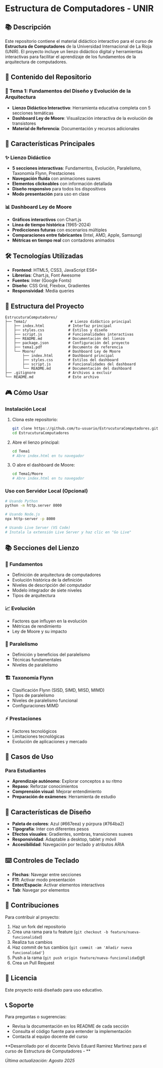 # Estructura de Computadores - UNIR

## 📚 Descripción

Este repositorio contiene el material didáctico interactivo para el curso de **Estructura de Computadores** de la Universidad Internacional de La Rioja (UNIR). El proyecto incluye un lienzo didáctico digital y herramientas interactivas para facilitar el aprendizaje de los fundamentos de la arquitectura de computadores.

## 🎯 Contenido del Repositorio

### 📖 Tema 1: Fundamentos del Diseño y Evolución de la Arquitectura
- **Lienzo Didáctico Interactivo**: Herramienta educativa completa con 5 secciones temáticas
- **Dashboard Ley de Moore**: Visualización interactiva de la evolución de transistores
- **Material de Referencia**: Documentación y recursos adicionales

## 🚀 Características Principales

### ✨ Lienzo Didáctico
- **5 secciones interactivas**: Fundamentos, Evolución, Paralelismo, Taxonomía Flynn, Prestaciones
- **Navegación fluida** con animaciones suaves
- **Elementos clickeables** con información detallada
- **Diseño responsivo** para todos los dispositivos
- **Modo presentación** para uso en clase

### 📊 Dashboard Ley de Moore
- **Gráficos interactivos** con Chart.js
- **Línea de tiempo histórica** (1965-2024)
- **Predicciones futuras** con escenarios múltiples
- **Comparaciones entre fabricantes** (Intel, AMD, Apple, Samsung)
- **Métricas en tiempo real** con contadores animados

## 🛠️ Tecnologías Utilizadas

- **Frontend**: HTML5, CSS3, JavaScript ES6+
- **Librerías**: Chart.js, Font Awesome
- **Fuentes**: Inter (Google Fonts)
- **Diseño**: CSS Grid, Flexbox, Gradientes
- **Responsividad**: Media queries

## 📁 Estructura del Proyecto

```
EstrucuturaComputadores/
├── Tema1/                    # Lienzo didáctico principal
│   ├── index.html           # Interfaz principal
│   ├── styles.css           # Estilos y diseño
│   ├── script.js            # Funcionalidades interactivas
│   ├── README.md            # Documentación del lienzo
│   ├── package.json         # Configuración del proyecto
│   ├── tema1.pdf            # Documento de referencia
│   └── Moore/               # Dashboard Ley de Moore
│       ├── index.html       # Dashboard principal
│       ├── styles.css       # Estilos del dashboard
│       ├── script.js        # Funcionalidades del dashboard
│       └── README.md        # Documentación del dashboard
├── .gitignore               # Archivos a excluir
└── README.md                # Este archivo
```

## 🎮 Cómo Usar

### Instalación Local
1. Clona este repositorio:
   ```bash
   git clone https://github.com/tu-usuario/EstrucuturaComputadores.git
   cd EstrucuturaComputadores
   ```

2. Abre el lienzo principal:
   ```bash
   cd Tema1
   # Abre index.html en tu navegador
   ```

3. O abre el dashboard de Moore:
   ```bash
   cd Tema1/Moore
   # Abre index.html en tu navegador
   ```

### Uso con Servidor Local (Opcional)
```bash
# Usando Python
python -m http.server 8000

# Usando Node.js
npx http-server -p 8000

# Usando Live Server (VS Code)
# Instala la extensión Live Server y haz clic en "Go Live"
```

## 📚 Secciones del Lienzo

### 🔧 Fundamentos
- Definición de arquitectura de computadores
- Evolución histórica de la definición
- Niveles de descripción del computador
- Modelo integrador de siete niveles
- Tipos de arquitectura

### 📈 Evolución
- Factores que influyen en la evolución
- Métricas de rendimiento
- Ley de Moore y su impacto

### 🔗 Paralelismo
- Definición y beneficios del paralelismo
- Técnicas fundamentales
- Niveles de paralelismo

### 🏗️ Taxonomía Flynn
- Clasificación Flynn (SISD, SIMD, MISD, MIMD)
- Tipos de paralelismo
- Niveles de paralelismo funcional
- Configuraciones MIMD

### ⚡ Prestaciones
- Factores tecnológicos
- Limitaciones tecnológicas
- Evolución de aplicaciones y mercado

## 🎯 Casos de Uso


### Para Estudiantes
- **Aprendizaje autónomo**: Explorar conceptos a su ritmo
- **Repaso**: Reforzar conocimientos
- **Comprensión visual**: Mejorar entendimiento
- **Preparación de exámenes**: Herramienta de estudio

## 🎨 Características de Diseño

- **Paleta de colores**: Azul (#667eea) y púrpura (#764ba2)
- **Tipografía**: Inter con diferentes pesos
- **Efectos visuales**: Gradientes, sombras, transiciones suaves
- **Responsividad**: Adaptable a desktop, tablet y móvil
- **Accesibilidad**: Navegación por teclado y atributos ARIA

## ⌨️ Controles de Teclado

- **Flechas**: Navegar entre secciones
- **F11**: Activar modo presentación
- **Enter/Espacio**: Activar elementos interactivos
- **Tab**: Navegar por elementos

## 🤝 Contribuciones

Para contribuir al proyecto:

1. Haz un fork del repositorio
2. Crea una rama para tu feature (`git checkout -b feature/nueva-funcionalidad`)
3. Realiza tus cambios
4. Haz commit de tus cambios (`git commit -am 'Añadir nueva funcionalidad'`)
5. Push a la rama (`git push origin feature/nueva-funcionalidad`)git 
6. Crea un Pull Request

## 📄 Licencia

Este proyecto está diseñado para uso educativo.

## 📞 Soporte

Para preguntas o sugerencias:
- Revisa la documentación en los README de cada sección
- Consulta el código fuente para entender la implementación
- Contacta al equipo docente del curso


**Desarrollado por el docente Deivis Eduard Ramirez Martinez para el curso de Estructura de Computadores - **

*Última actualización: Agosto 2025*

